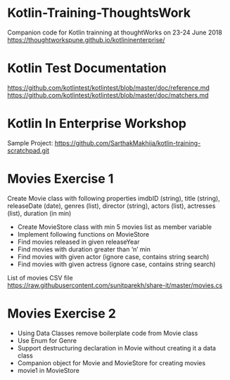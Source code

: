 # Kotlin-Training-ThoughtsWork
Companion code for Kotlin trainning at thoughtWorks on 23-24 June 2018
https://thoughtworkspune.github.io/kotlininenterprise/

# Kotlin Test Documentation
https://github.com/kotlintest/kotlintest/blob/master/doc/reference.md
https://github.com/kotlintest/kotlintest/blob/master/doc/matchers.md


# Kotlin In Enterprise Workshop

Sample Project:
https://github.com/SarthakMakhija/kotlin-training-scratchpad.git

# Movies Exercise 1
Create Movie class with following properties
imdbID (string), title (string), releaseDate (date), genres (list), director (string), actors (list), actresses (list), duration (in min)
- Create MovieStore class with min 5 movies list as member variable
- Implement following functions on MovieStore
- Find movies released in given releaseYear
- Find movies with duration greater than ‘n’ min
- Find movies with given actor (ignore case, contains string search)
- Find movies with given actress (ignore case, contains string search)

List of movies CSV file
https://raw.githubusercontent.com/sunitparekh/share-it/master/movies.cs

# Movies Exercise 2
- Using Data Classes remove boilerplate code from Movie class
- Use Enum for Genre
- Support destructuring declaration in Movie without creating it a data class
- Companion object for Movie and MovieStore for creating movies
- movie1 in MovieStore
